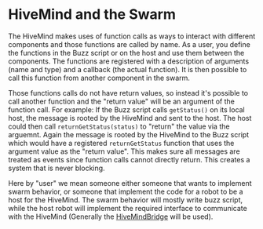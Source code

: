 # HiveMind and the Swarm

The HiveMind makes uses of function calls as ways to interact with different components and those functions are called by name. As a user, you define the functions in the Buzz script or on the host and use them between the components. The functions are registered with a description of arguments (name and type) and a callback (the actual function). It is then possible to call this function from another component in the swarm. 

Those functions calls do not have return values, so instead it's possible to call another function and the "return value" will be an argument of the function call. 
For example: If the Buzz script calls `getStatus()` on its local host, the message is rooted by the HiveMind and sent to the host. The host could then call `returnGetStatus(status)` to "return" the value via the arguemnt. Again the message is rooted by the HiveMind to the Buzz script which would have a registered `returnGetStatus` function that uses the argument value as the "return value". This makes sure all messages are treated as events since function calls cannot directly return. This creates a system that is never blocking.

Here by "user" we mean someone either someone that wants to implement swarm behavior, or someone that implement the code for a robot to be a host for the HiveMind. The swarm behavior will mostly write buzz script, while the host robot will implement the required interface to communicate with the HiveMind (Generally the [HiveMindBridge](https://github.com/SwarmUS/HiveMindBridge) will be used). <!-- TODO: Change link to HiveMindBridge peface?-->
